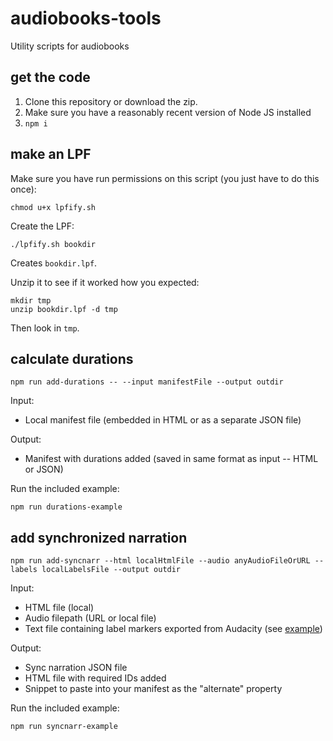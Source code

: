 # audiobooks-tools
Utility scripts for audiobooks

## get the code

1. Clone this repository or download the zip.
2. Make sure you have a reasonably recent version of Node JS installed
3. `npm i`

## make an LPF

Make sure you have run permissions on this script (you just have to do this once):

`chmod u+x lpfify.sh`

Create the LPF:

`./lpfify.sh bookdir`

Creates `bookdir.lpf`.

Unzip it to see if it worked how you expected:

```
mkdir tmp
unzip bookdir.lpf -d tmp
```

Then look in `tmp`.

## calculate durations

`npm run add-durations -- --input manifestFile --output outdir`

Input:
* Local manifest file (embedded in HTML or as a separate JSON file)

Output:
* Manifest with durations added (saved in same format as input -- HTML or JSON)


Run the included example:

`npm run durations-example`


## add synchronized narration

`npm run add-syncnarr --html localHtmlFile --audio anyAudioFileOrURL --labels localLabelsFile --output outdir`

Input:
* HTML file (local)
* Audio filepath (URL or local file)
* Text file containing label markers exported from Audacity (see [example](https://github.com/marisademeglio/audiobooks-tools/blob/master/example/syncnarr/sample-audacity-labels.txt))

Output:
* Sync narration JSON file
* HTML file with required IDs added
* Snippet to paste into your manifest as the "alternate" property

Run the included example:

`npm run syncnarr-example`

